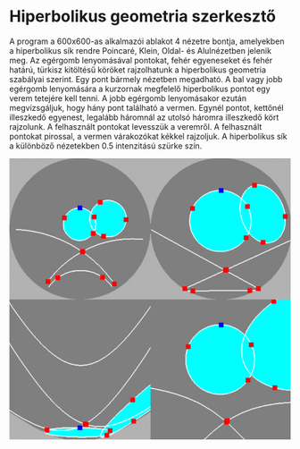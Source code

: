 # Hiperbolikus geometria szerkesztő

A program a 600x600-as alkalmazói ablakot 4 nézetre bontja, amelyekben a hiperbolikus sík rendre Poincaré, Klein, Oldal- és Alulnézetben jelenik meg. Az egérgomb lenyomásával pontokat, fehér egyeneseket és fehér határú, türkisz kitöltésű köröket rajzolhatunk a hiperbolikus geometria szabályai szerint. Egy pont bármely nézetben megadható. A bal vagy jobb egérgomb lenyomására a kurzornak megfelelő hiperbolikus pontot egy verem tetejére kell tenni. A jobb egérgomb lenyomásakor ezután megvizsgáljuk, hogy hány pont található a vermen. Egynél pontot, kettőnél illeszkedő egyenest, legalább háromnál az utolsó háromra illeszkedő kört rajzolunk. A felhasznált pontokat levesszük a veremről. A felhasznált pontokat pirossal, a vermen várakozókat kékkel rajzoljuk. A hiperbolikus sík a különböző nézetekben 0.5 intenzitású szürke szín.

![](Hazi2023Osz1.gif)